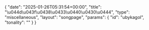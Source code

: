 {
    "date": "2025-01-26T05:31:54+00:00",
    "title": "\u044d\u043f\u0438\u0433\u0440\u0430\u0444",
    "type": "miscellaneous",
    "layout": "songpage",
    "params": {
        "id": "ubykagol",
        "tonality": ""
    }
}